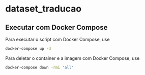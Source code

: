 # dataset_traducao

## Executar com Docker Compose

Para executar o script com Docker Compose, use
```bash
docker-compose up -d
```

Para deletar o container e a imagem com Docker Compose, use
```bash
docker-compose down -rmi 'all'
```

